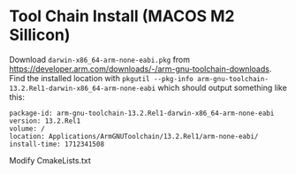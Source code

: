 # Tool Chain Install (MACOS M2 Sillicon)

Download `darwin-x86_64-arm-none-eabi.pkg` from https://developer.arm.com/downloads/-/arm-gnu-toolchain-downloads. Find the installed location with `pkgutil --pkg-info arm-gnu-toolchain-13.2.Rel1-darwin-x86_64-arm-none-eabi` which should output something like this:

```
package-id: arm-gnu-toolchain-13.2.Rel1-darwin-x86_64-arm-none-eabi
version: 13.2.Rel1
volume: /
location: Applications/ArmGNUToolchain/13.2.Rel1/arm-none-eabi/
install-time: 1712341508
```

Modify CmakeLists.txt
